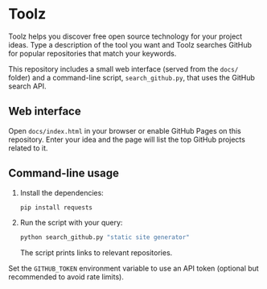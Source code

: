 # Toolz

Toolz helps you discover free open source technology for your project ideas. Type a description of the tool you want and Toolz searches GitHub for popular repositories that match your keywords.

This repository includes a small web interface (served from the `docs/` folder) and a command-line script, `search_github.py`, that uses the GitHub search API.

## Web interface
Open `docs/index.html` in your browser or enable GitHub Pages on this repository. Enter your idea and the page will list the top GitHub projects related to it.

## Command-line usage
1. Install the dependencies:
   ```bash
   pip install requests
   ```
2. Run the script with your query:
   ```bash
   python search_github.py "static site generator"
   ```
   The script prints links to relevant repositories.

Set the `GITHUB_TOKEN` environment variable to use an API token (optional but recommended to avoid rate limits).
